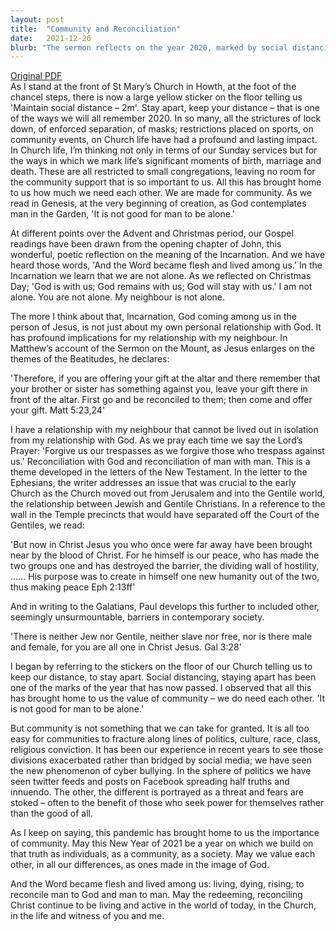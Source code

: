 ```yaml
---
layout: post
title:  "Community and Reconciliation"
date:   2021-12-26
blurb: "The sermon reflects on the year 2020, marked by social distancing and isolation, and emphasizes the importance of community and reconciliation. It draws on the teachings of the Incarnation, the Sermon on the Mount, and the letters of the New Testament to highlight the interconnectedness of our relationships with God and our neighbors. The sermon concludes with a call to value each other, in all our differences, as ones made in the image of God."
---
```

[Original PDF](/assets/pdf/christmas22021.pdf)    
As I stand at the front of St Mary’s Church in Howth, at the foot of the chancel steps, there is now a large yellow sticker on the floor telling us 'Maintain social distance – 2m'. Stay apart, keep your distance – that is one of the ways we will all remember 2020. In so many, all the strictures of lock down, of enforced separation, of masks; restrictions placed on sports, on community events, on Church life have had a profound and lasting impact. In Church life, I’m thinking not only in terms of our Sunday services but for the ways in which we mark life’s significant moments of birth, marriage and death. These are all restricted to small congregations, leaving no room for the community support that is so important to us. All this has brought home to us how much we need each other. We are made for community. As we read in Genesis, at the very beginning of creation, as God contemplates man in the Garden, 'It is not good for man to be alone.'

At different points over the Advent and Christmas period, our Gospel readings have been drawn from the opening chapter of John, this wonderful, poetic reflection on the meaning of the Incarnation. And we have heard those words, 'And the Word became flesh and lived among us.' In the Incarnation we learn that we are not alone. As we reflected on Christmas Day; 'God is with us; God remains with us; God will stay with us.' I am not alone. You are not alone. My neighbour is not alone.

The more I think about that, Incarnation, God coming among us in the person of Jesus, is not just about my own personal relationship with God. It has profound implications for my relationship with my neighbour. In Matthew’s account of the Sermon on the Mount, as Jesus enlarges on the themes of the Beatitudes, he declares:

'Therefore, if you are offering your gift at the altar and there remember that your brother or sister has something against you, leave your gift there in front of the altar. First go and be reconciled to them; then come and offer your gift. Matt 5:23,24'

I have a relationship with my neighbour that cannot be lived out in isolation from my relationship with God. As we pray each time we say the Lord’s Prayer: 'Forgive us our trespasses as we forgive those who trespass against us.' Reconciliation with God and reconciliation of man with man. This is a theme developed in the letters of the New Testament. In the letter to the Ephesians, the writer addresses an issue that was crucial to the early Church as the Church moved out from Jerusalem and into the Gentile world, the relationship between Jewish and Gentile Christians. In a reference to the wall in the Temple precincts that would have separated off the Court of the Gentiles, we read:

'But now in Christ Jesus you who once were far away have been brought near by the blood of Christ. For he himself is our peace, who has made the two groups one and has destroyed the barrier, the dividing wall of hostility, …… His purpose was to create in himself one new humanity out of the two, thus making peace Eph 2:13ff'

And in writing to the Galatians, Paul develops this further to included other, seemingly unsurmountable, barriers in contemporary society.

'There is neither Jew nor Gentile, neither slave nor free, nor is there male and female, for you are all one in Christ Jesus. Gal 3:28'

I began by referring to the stickers on the floor of our Church telling us to keep our distance, to stay apart. Social distancing, staying apart has been one of the marks of the year that has now passed. I observed that all this has brought home to us the value of community – we do need each other. 'It is not good for man to be alone.'

But community is not something that we can take for granted. It is all too easy for communities to fracture along lines of politics, culture, race, class, religious conviction. It has been our experience in recent years to see those divisions exacerbated rather than bridged by social media; we have seen the new phenomenon of cyber bullying. In the sphere of politics we have seen twitter feeds and posts on Facebook spreading half truths and innuendo. The other, the different is portrayed as a threat and fears are stoked – often to the benefit of those who seek power for themselves rather than the good of all.

As I keep on saying, this pandemic has brought home to us the importance of community. May this New Year of 2021 be a year on which we build on that truth as individuals, as a community, as a society. May we value each other, in all our differences, as ones made in the image of God.

And the Word became flesh and lived among us: living, dying, rising; to reconcile man to God and man to man. May the redeeming, reconciling Christ continue to be living and active in the world of today, in the Church, in the life and witness of you and me.
